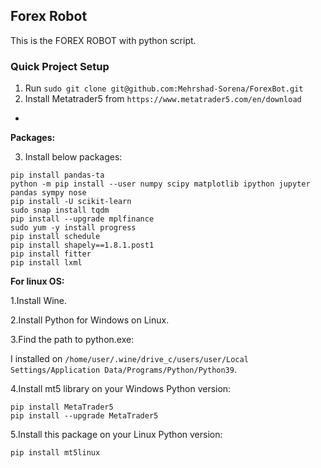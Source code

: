 Forex Robot
-
This is the FOREX ROBOT with python script.

### Quick Project Setup
1. Run `sudo git clone git@github.com:Mehrshad-Sorena/ForexBot.git`
2. Install Metatrader5 from `https://www.metatrader5.com/en/download`

-

**Packages:**

3. Install below packages:

```
pip install pandas-ta
python -m pip install --user numpy scipy matplotlib ipython jupyter pandas sympy nose
pip install -U scikit-learn
sudo snap install tqdm
pip install --upgrade mplfinance
sudo yum -y install progress
pip install schedule
pip install shapely==1.8.1.post1
pip install fitter
pip install lxml
```

**For linux OS:**

1.Install Wine.

2.Install Python for Windows on Linux.

3.Find the path to python.exe:

I installed on `/home/user/.wine/drive_c/users/user/Local Settings/Application Data/Programs/Python/Python39`.

4.Install mt5 library on your Windows Python version:

```
pip install MetaTrader5
pip install --upgrade MetaTrader5
```

5.Install this package on your Linux Python version:

```
pip install mt5linux
```